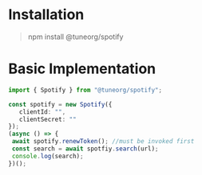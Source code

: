 # Installation
> npm install @tuneorg/spotify

# Basic Implementation

```ts
import { Spotify } from "@tuneorg/spotify";

const spotify = new Spotify({
   clientId: "",
   clientSecret: ""
});
(async () => {
 await spotify.renewToken(); //must be invoked first
 const search = await spotfiy.search(url);
 console.log(search);
})();
```